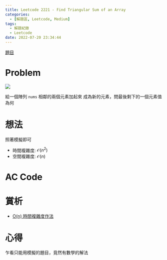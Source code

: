 ```yaml
---
title: Leetcode 2221 - Find Triangular Sum of an Array
categories:
  - [解題區, Leetcode, Medium]
tags:
  - 解題紀錄
  - Leetcode
date: 2022-07-20 23:34:44
---
```


[題目](https://leetcode.com/problems/find-triangular-sum-of-an-array/)

# Problem

![](https://i.imgur.com/r7HM3Zc.png)

給一個陣列 `nums` 相鄰的兩個元素加起來 $% 10$ 成為新的元素，問最後剩下的一個元素值為何

# 想法

照著模擬即可

- 時間複雜度: $\mathcal{O}(n^2)$
- 空間複雜度: $\mathcal{O}(n)$

# AC Code
<script src="https://emgithub.com/embed-v2.js?target=https%3A%2F%2Fgithub.com%2Froy4801%2Fsolved_problems%2Fblob%2Fmaster%2Fleetcode%2F2221.cpp%23L17-L30&style=github&showBorder=on&showLineNumbers=on&showFileMeta=on&showCopy=on"></script>

# 賞析

- [O(n) 時間複雜度作法](https://leetcode.com/problems/find-triangular-sum-of-an-array/discuss/1907380)

# 心得

乍看只能用模擬的題目，竟然有數學的解法

